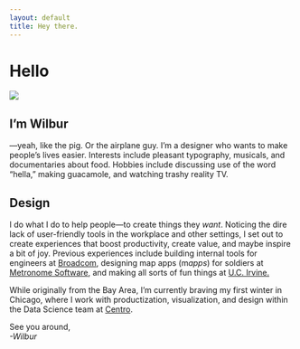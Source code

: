 ```yaml
---
layout: default
title: Hey there.
---
```


# Hello

<img src='/files/IMG_2154.png' data-action='zoom' />

## I’m Wilbur
—yeah, like the pig. Or the airplane guy. I’m a designer who wants to make people’s lives easier. Interests include pleasant typography, musicals, and documentaries about food. Hobbies include discussing use of the word “hella,” making guacamole, and watching trashy reality TV.

## Design
I do what I do to help people—to create things they *want*. Noticing the dire lack of user-friendly tools in the workplace and other settings, I set out to create experiences that boost productivity, create value, and maybe inspire a bit of joy. Previous experiences include building internal tools for engineers at [Broadcom][1], designing map apps (m*apps*)  for soldiers at [Metronome Software][2], and making all sorts of fun things at [U.C. Irvine.][3]

While originally from the Bay Area, I’m currently braving my first winter in Chicago, where I work with productization, visualization, and design within the Data Science team at [Centro][4].

See you around,<br><i>-Wilbur</i>

[1]:	http:/broadcom.com
[2]:	http://metronome-software.com
[3]:	http://uci.edu
[4]:	http://centro.net